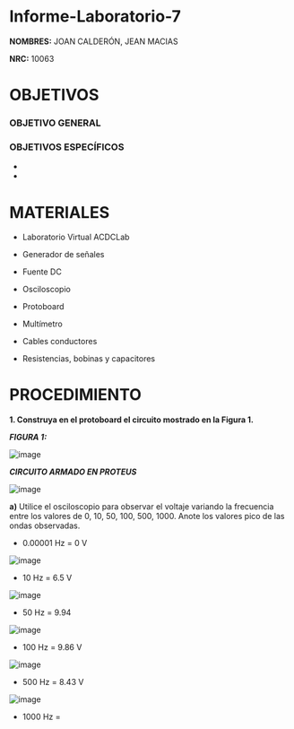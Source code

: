 # Informe-Laboratorio-7

**NOMBRES:** JOAN CALDERÓN, JEAN MACIAS

**NRC:** 10063

# **OBJETIVOS**

### **OBJETIVO GENERAL**

### **OBJETIVOS ESPECÍFICOS**

* 

*

# **MATERIALES**

* Laboratorio Virtual ACDCLab

* Generador de señales

* Fuente DC

* Osciloscopio

* Protoboard

* Multímetro

* Cables conductores

* Resistencias, bobinas y capacitores

# **PROCEDIMIENTO**

**1. Construya en el protoboard el circuito mostrado en la Figura 1.**

***FIGURA 1:***

![image](https://user-images.githubusercontent.com/116774235/217982009-f376e51d-5aa6-405a-9254-c28deacbbf40.png)

***CIRCUITO ARMADO EN PROTEUS***

![image](https://user-images.githubusercontent.com/116774235/218022399-a0c106c6-f77b-405b-842a-985605afecbe.png)


**a)** Utilice el osciloscopio para observar el voltaje  variando la frecuencia entre los valores de 0, 10, 50, 100, 500, 1000. Anote los valores pico de las ondas observadas.

* 0.00001 Hz = 0 V

![image](https://user-images.githubusercontent.com/116774235/218023475-114407e6-d7e0-493a-a829-ccf4eb0b993d.png)

* 10 Hz = 6.5 V

![image](https://user-images.githubusercontent.com/116774235/218024186-0fc5220b-0ae3-46ac-a0ec-904dfa1be775.png)

* 50 Hz = 9.94

![image](https://user-images.githubusercontent.com/116774235/218019979-45620308-2b3e-407b-9883-3917b38de7f7.png)

* 100 Hz = 9.86 V

![image](https://user-images.githubusercontent.com/116774235/218020351-9ac91b7e-c281-4b10-aed9-2c91ae309f45.png)

* 500 Hz = 8.43 V

![image](https://user-images.githubusercontent.com/116774235/218020614-43b65860-f131-4819-b7f5-2ebdabd27d31.png)

* 1000 Hz = 

